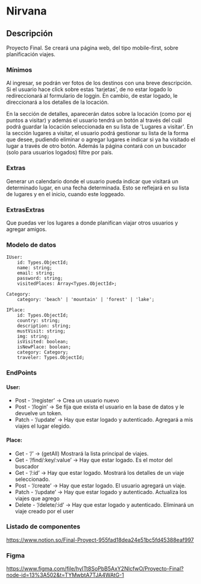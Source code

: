 # Nirvana

## Descripción

Proyecto Final. Se creará una página web, del tipo mobile-first, sobre planificación viajes.

### Mínimos

Al ingresar, se podrán ver fotos de los destinos con una breve descripción. Si el usuario hace click sobre estas 'tarjetas', de no estar logado lo
redireccionará al formulario de loggin. En cambio, de estar logado, le direccionará a los detalles de la locación.

En la sección de detalles, aparecerán datos sobre la locación (como por ej puntos a visitar) y además el usuario tendrá un botón al través del cuál podrá guardar
la locación seleccionada en su lista de 'Lugares a visitar'.
En la sección lugares a visitar, el usuario podrá gestionar su lista de la forma que desee, pudiendo eliminar o agregar lugares e indicar si ya ha visitado
el lugar a través de otro botón.
Además la página contará con un buscador (solo para usuarios logados) filtre por país.

### Extras

Generar un calendario donde el usuario pueda indicar que visitará un determinado lugar, en una fecha determinada. Esto se reflejará en su lista de lugares y en
el inicio, cuando este loggeado.

### ExtrasExtras

Que puedas ver los lugares a donde planifican viajar otros usuarios y agregar amigos.

### Modelo de datos

```
IUser:
    id: Types.ObjectId;
    name: string;
    email: string;
    password: string;
    visitedPlaces: Array<Types.ObjectId>;

Category:
    category: 'beach' | 'mountain' | 'forest' | 'lake';

IPlace:
    id: Types.ObjectId;
    country: string;
    description: string;
    mustVisit: string;
    img: string;
    isVisited: boolean;
    isNewPlace: boolean;
    category: Category;
    traveler: Types.ObjectId;
```

### EndPoints

#### User:

-   Post - ‘/register’ → Crea un usuario nuevo
-   Post - ‘/login’ → Se fija que exista el usuario en la base de datos y le devuelve un token.
-   Patch - ‘/update’ → Hay que estar logado y autenticado. Agregará a mis viajes el lugar elegido.

#### Place:

-   Get - ‘/’ → (getAll) Mostrará la lista principal de viajes.
-   Get - ‘/find/:key/:value’ → Hay que estar logado. Es el motor del buscador
-   Get - ‘/:id’ → Hay que estar logado. Mostrará los detalles de un viaje seleccionado.
-   Post - ‘/create’ → Hay que estar logado. El usuario agregará un viaje.
-   Patch - ‘/update’ → Hay que estar logado y autenticado. Actualiza los viajes que agrego
-   Delete - ‘/delete/:id’ → Hay que estar logado y autenticado. Eliminará un viaje creado por el user

### Listado de componentes

https://www.notion.so/Final-Proyect-955fad18dea24e51bc5fd45388eaf997

### Figma

https://www.figma.com/file/hyITt8SoPbB5AxY2NIcfwO/Proyecto-Final?node-id=13%3A502&t=TYMwbtA7TJA4WAtG-1
